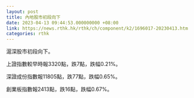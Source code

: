 ```yaml
---
layout: post
title: 內地股市初段向下
date: 2023-04-13 09:44:53.000000000 +08:00
link: https://news.rthk.hk/rthk/ch/component/k2/1696017-20230413.htm
categories: rthk
---
```


滬深股市初段向下。

上證指數較早時報3320點，跌7點，跌幅0.21%。

深證成份指數報11805點，跌77點，跌幅0.65%。

創業板指數報2413點，跌16點，跌幅0.67%。
